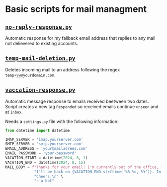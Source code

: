 # Basic scripts for mail managment
## [`no-reply-response.py`](no-reply-response.py)
Automatic response for my fallback email address that replies to any mail not delievered to existing accounts.

## [`temp-mail-deletion.py`](temp-mail-deletion.py)
Deletes incoming mail to an address following the regex `temp+`[`\w`](https://github.com/ziishaned/learn-regex?tab=readme-ov-file#3-shorthand-character-sets)`@yourdomain.com`.

## [`vaccation-response.py`](vaccation-response.py)
Automatic message response to emails received beetween two dates. Script creates a new tag `Responded` so received emails continue `unseen` and at `inbox`.

Needs a `settings.py` file with the following information:
```python
from datetime import datetime

IMAP_SERVER = 'imap.yourserver.com'
SMTP_SERVER = 'smtp.yourserver.com'
EMAIL_ADDRESS = 'your@mailadrees.com'
EMAIL_PASSWORD = 'your-password'
VACATION_START = datetime(2024, 8, 1)
VACATION_END = datetime(2024, 8, 15)
MAIL_BODY = f"Thanks for your email! I'm currently out of the office, " \
             "I'll be back on {VACATION_END.strftime('%B %d, %Y')}. In the meantime, feel free to reach out to someone who is not enjoying the sun as much as I am!\n\n" \
             "Cheers,\n" \
             "~ a bot"
```